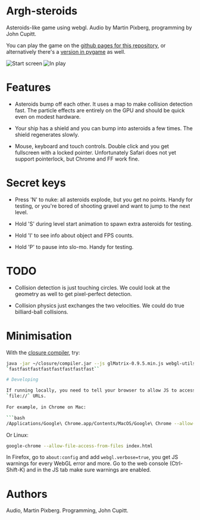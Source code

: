 # Argh-steroids

Asteroids-like game using webgl. Audio by Martin Pixberg, programming by John
Cupitt. 

You can play the game on the [github pages for this
repository](http://jcupitt.github.io/argh-steroids-webgl), or alternatively
there's a [version in pygame](https://github.com/jcupitt/argh-steroids)
as well.

![Start screen](/screenshots/start_screen.png)
![In play](/screenshots/play.png)

# Features

* Asteroids bump off each other. It uses a map to make collision detection
  fast. The particle effects are entirely on the GPU and should be quick even
  on modest hardware. 

* Your ship has a shield and you can bump into asteroids a few times. The
  shield regenerates slowly.

* Mouse, keyboard and touch controls. Double click and you get fullscreen with a
  locked pointer. Unfortunately Safari does not yet support pointerlock, but
  Chrome and FF work fine. 

# Secret keys

* Press 'N' to nuke: all asteroids explode, but you get no points. Handy for 
  testing, or you're bored of shooting gravel and want to jump to the next
  level.

* Hold 'S' during level start animation to spawn extra asteroids for testing.

* Hold 'I' to see info about object and FPS counts.

* Hold 'P' to pause into slo-mo. Handy for testing. 

# TODO

* Collision detection is just touching circles. We could look at the geometry
  as well to get pixel-perfect detection.

* Collision physics just exchanges the two velocities. We could do true
  billiard-ball collisions.

# Minimisation

With the [closure compiler](https://developers.google.com/closure/compiler/),
try:

```bash
java -jar ~/closure/compiler.jar --js glMatrix-0.9.5.min.js webgl-utils.js util.js sprite.js asteroid.js alien.js bullet.js ship.js particles.js text.js world.js main.js --js_output_file argh.js --compilation_level SIMPLE_OPTIMIZATIONS
`fastfastfastfastfastfastfastfast``

# Developing

If running locally, you need to tell your browser to allow JS to access 
`file://` URLs. 
  
For example, in Chrome on Mac:

```bash
/Applications/Google\ Chrome.app/Contents/MacOS/Google\ Chrome --allow-file-access-from-files
```

Or Linux:

```bash
google-chrome --allow-file-access-from-files index.html
```

In Firefox, go to `about:config` and add `webgl.verbose=true`, you get JS
warnings for every WebGL error and more. Go to the web console (Ctrl-Shift-K)
and in the JS tab make sure warnings are enabled. 
 
# Authors

Audio, Martin Pixberg. Programming, John Cupitt.

